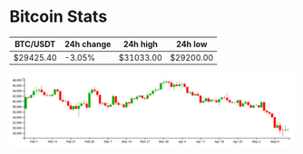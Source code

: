 # Bitcoin Stats

BTC/USDT|24h change|24h high|24h low|
|---|---|---|---|
|$29425.40|-3.05%|$31033.00|$29200.00|

<img src="./chart.svg">
